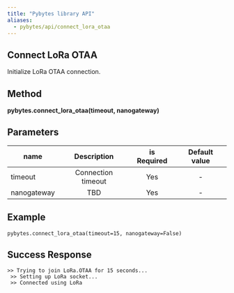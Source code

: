 ```yaml
---
title: "Pybytes library API"
aliases:
  - pybytes/api/connect_lora_otaa
---
```


**Connect LoRa OTAA**
----
  Initialize LoRa OTAA connection.

**Method**
----
**pybytes.connect_lora_otaa(timeout, nanogateway)**

**Parameters**
----
| name  | Description   | is Required    | Default value
| ------------- |:-------------:|:-------------:|:-------------:|
| timeout   | Connection timeout  | Yes   | - |
| nanogateway   | TBD  | Yes  | - |

**Example**
----
`pybytes.connect_lora_otaa(timeout=15, nanogateway=False)`

**Success Response**
----
    >> Trying to join LoRa.OTAA for 15 seconds...
     >> Setting up LoRa socket...
     >> Connected using LoRa
